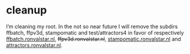 <!--
  id: 411
  date: 2010-01-27
  modified: 2020-05-31
  slug: cleanup
  type: post
  excerpt: <p>I&#8217;m cleaning my root. In the not so near future I will remove the subdirs ffbatch, ffpv3d, stampomatic and test/attractors4 in favor of respectively ffbatch.ronvalstar.nl, ffpv3d.ronvalstar.nl, stampomatic.ronvalstar.nl and attractors.ronvalstar.nl.</p>
  categories: admin, code, work
  tags: test
  inCv: 
  inPortfolio: 
  dateFrom: 
  dateTo: 
-->

# cleanup

<p>I&#8217;m cleaning my root. In the not so near future I will remove the subdirs ffbatch, ffpv3d, stampomatic and test/attractors4 in favor of respectively <a href="https://ffbatch.ronvalstar.nl">ffbatch.ronvalstar.nl</a>, <del data-href="https://ffpv3d.ronvalstar.nl">ffpv3d.ronvalstar.nl</del>, <a href="http://stampomatic.ronvalstar.nl">stampomatic.ronvalstar.nl</a> and <a href="http://attractors.ronvalstar.nl">attractors.ronvalstar.nl</a>.</p>

